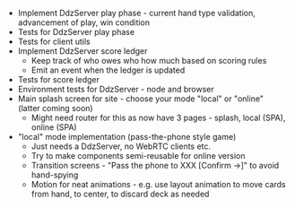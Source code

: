 - Implement DdzServer play phase - current hand type validation, advancement of play, win condition
- Tests for DdzServer play phase
- Tests for client utils
- Implement DdzServer score ledger
  - Keep track of who owes who how much based on scoring rules
  - Emit an event when the ledger is updated
- Tests for score ledger
- Environment tests for DdzServer - node and browser
- Main splash screen for site - choose your mode "local" or "online" (latter coming soon)
  - Might need router for this as now have 3 pages - splash, local (SPA), online (SPA)
- "local" mode implementation (pass-the-phone style game)
  - Just needs a DdzServer, no WebRTC clients etc.
  - Try to make components semi-reusable for online version
  - Transition screens - "Pass the phone to XXX [Confirm ->]" to avoid hand-spying
  - Motion for neat animations - e.g. use layout animation to move cards from hand, to center, to discard deck as needed
